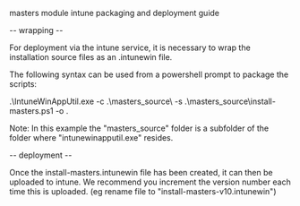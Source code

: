 masters module intune packaging and deployment guide

-- wrapping --

For deployment via the intune service, it is necessary to wrap the installation source files as an .intunewin file.

The following syntax can be used from a powershell prompt to package the scripts:

.\IntuneWinAppUtil.exe -c .\masters_source\ -s .\masters_source\install-masters.ps1 -o .

Note: In this example the "masters_source" folder is a subfolder of the folder where "intunewinapputil.exe" resides.


-- deployment --

Once the install-masters.intunewin file has been created, it can then be uploaded to intune.  We recommend you increment the version number each time this is uploaded. (eg rename file to "install-masters-v10.intunewin")

